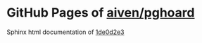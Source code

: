 GitHub Pages of [aiven/pghoard](https://github.com/aiven/pghoard.git)
===
Sphinx html documentation of [1de0d2e3](https://github.com/aiven/pghoard/tree/1de0d2e33bf087b7ce3b6af556bbf941acfac3a4)
